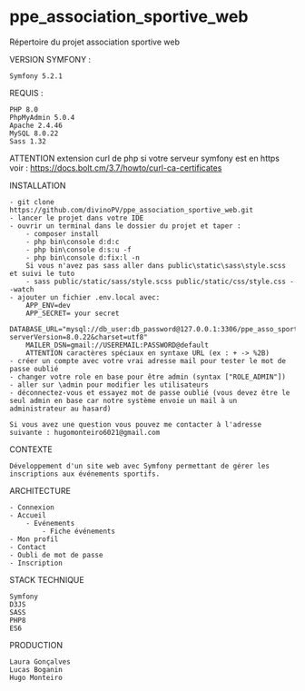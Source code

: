 # ppe_association_sportive_web
Répertoire du projet association sportive web

VERSION SYMFONY : 

	Symfony 5.2.1

REQUIS :

	PHP 8.0
	PhpMyAdmin 5.0.4
	Apache 2.4.46
	MySQL 8.0.22
	Sass 1.32

ATTENTION extension curl de php si votre serveur symfony est en https voir :
	https://docs.bolt.cm/3.7/howto/curl-ca-certificates

INSTALLATION

	- git clone https://github.com/divinoPV/ppe_association_sportive_web.git
	- lancer le projet dans votre IDE
	- ouvrir un terminal dans le dossier du projet et taper :
		- composer install
		- php bin\console d:d:c
		- php bin\console d:s:u -f
		- php bin\console d:fix:l -n
		Si vous n'avez pas sass aller dans public\static\sass\style.scss et suivi le tuto
		- sass public/static/sass/style.scss public/static/css/style.css --watch
	- ajouter un fichier .env.local avec:
		APP_ENV=dev
		APP_SECRET= your secret
		DATABASE_URL="mysql://db_user:db_password@127.0.0.1:3306/ppe_asso_sportive_symfony?serverVersion=8.0.22&charset=utf8"
		MAILER_DSN=gmail://USEREMAIL:PASSWORD@default
		ATTENTION caractères spéciaux en syntaxe URL (ex : + -> %2B)
	- créer un compte avec votre vrai adresse mail pour tester le mot de passe oublié
	- changer votre role en base pour être admin (syntax ["ROLE_ADMIN"])
	- aller sur \admin pour modifier les utilisateurs
	- déconnectez-vous et essayez mot de passe oublié (vous devez être le seul admin en base car notre système envoie un mail à un administrateur au hasard)
	
	Si vous avez une question vous pouvez me contacter à l'adresse suivante : hugomonteiro6021@gmail.com
	
CONTEXTE

	Développement d'un site web avec Symfony permettant de gérer les inscriptions aux événements sportifs.
	
ARCHITECTURE
	
	- Connexion
	- Accueil
		- Evénements
			- Fiche événements
	- Mon profil
	- Contact
	- Oubli de mot de passe
	- Inscription
	
STACK TECHNIQUE
  
    Symfony
    D3JS
    SASS
    PHP8
    ES6
	
PRODUCTION

	Laura Gonçalves
	Lucas Boganin
	Hugo Monteiro
